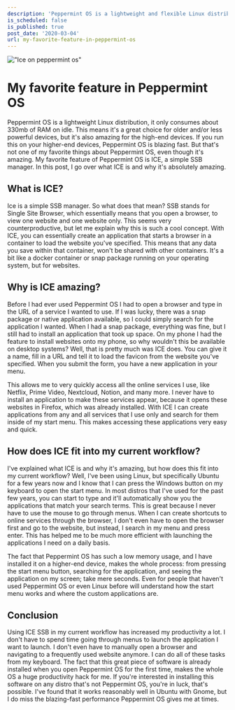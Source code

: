 ```yaml
---
description: 'Peppermint OS is a lightweight and flexible Linux distribution. I''ve installed it on one of my laptops to replace Ubuntu to see what it''s all about. In this post, I go over one of my favorite features in Peppermint OS that you can use right after starting it up for the first time.'
is_scheduled: false
is_published: true
post_date: '2020-03-04'
url: my-favorite-feature-in-peppermint-os
---
```


!["Ice on peppermint os"](/images/articles/ice-on-peppermint-os.jpg)
# My favorite feature in Peppermint OS

Peppermint OS is a lightweight Linux distribution, it only consumes about 330mb of RAM on idle. This means it's a great choice for older and/or less powerful devices, but it's also amazing for the high-end devices. If you run this on your higher-end devices, Peppermint OS is blazing fast. But that's not one of my favorite things about Peppermint OS, even though it's amazing. My favorite feature of Peppermint OS is ICE, a simple SSB manager. In this post, I go over what ICE is and why it's absolutely amazing.

## What is ICE?

Ice is a simple SSB manager. So what does that mean? SSB stands for Single Site Browser, which essentially means that you open a browser, to view one website and one website only. This seems very counterproductive, but let me explain why this is such a cool concept. With ICE, you can essentially create an application that starts a browser in a container to load the website you've specified. This means that any data you save within that container, won't be shared with other containers. It's a bit like a docker container or snap package running on your operating system, but for websites.

## Why is ICE amazing?

Before I had ever used Peppermint OS I had to open a browser and type in the URL of a service I wanted to use. If I was lucky, there was a snap package or native application available, so I could simply search for the application I wanted. When I had a snap package, everything was fine, but I still had to install an application that took up space. On my phone I had the feature to install websites onto my phone, so why wouldn't this be available on desktop systems? Well, that is pretty much was ICE does. You can give it a name, fill in a URL and tell it to load the favicon from the website you've specified. When you submit the form, you have a new application in your menu. 

This allows me to very quickly access all the online services I use, like Netflix, Prime Video, Nextcloud, Notion, and many more. I never have to install an application to make these services appear, because it opens these websites in Firefox, which was already installed. With ICE I can create applications from any and all services that I use only and search for them inside of my start menu. This makes accessing these applications very easy and quick.

## How does ICE fit into my current workflow?

I've explained what ICE is and why it's amazing, but how does this fit into my current workflow? Well, I've been using Linux, but specifically Ubuntu for a few years now and I know that I can press the Windows button on my keyboard to open the start menu. In most distros that I've used for the past few years, you can start to type and it'll automatically show you the applications that match your search terms. This is great because I never have to use the mouse to go through menus. When I can create shortcuts to online services through the browser, I don't even have to open the browser first and go to the website, but instead, I search in my menu and press enter. This has helped me to be much more efficient with launching the applications I need on a daily basis. 

The fact that Peppermint OS has such a low memory usage, and I have installed it on a higher-end device, makes the whole process: from pressing the start menu button, searching for the application, and seeing the application on my screen; take mere seconds. Even for people that haven't used Peppermint OS or even Linux before will understand how the start menu works and where the custom applications are.

## Conclusion

Using ICE SSB in my current workflow has increased my productivity a lot. I don't have to spend time going through menus to launch the application I want to launch. I don't even have to manually open a browser and navigating to a frequently used website anymore. I can do all of these tasks from my keyboard. The fact that this great piece of software is already installed when you open Peppermint OS for the first time, makes the whole OS a huge productivity hack for me. If you're interested in installing this software on any distro that's not Peppermint OS, you're in luck, that's possible. I've found that it works reasonably well in Ubuntu with Gnome, but I do miss the blazing-fast performance Peppermint OS gives me at times.